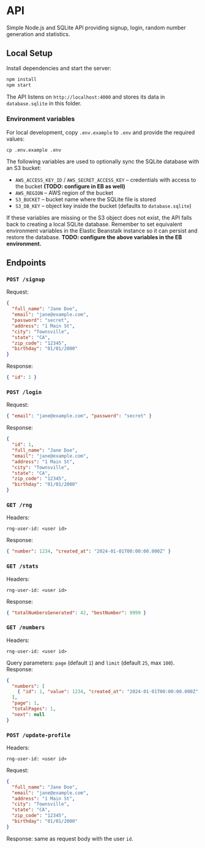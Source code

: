 # API

Simple Node.js and SQLite API providing signup, login, random number generation and statistics.

## Local Setup

Install dependencies and start the server:

```bash
npm install
npm start
```

The API listens on `http://localhost:4000` and stores its data in `database.sqlite` in this folder.

### Environment variables

For local development, copy `.env.example` to `.env` and provide the required
values:

```
cp .env.example .env
```

The following variables are used to optionally sync the SQLite database with an
S3 bucket:

- `AWS_ACCESS_KEY_ID` / `AWS_SECRET_ACCESS_KEY` – credentials with access to the bucket **(TODO: configure in EB as well)**
- `AWS_REGION` – AWS region of the bucket
- `S3_BUCKET` – bucket name where the SQLite file is stored
- `S3_DB_KEY` – object key inside the bucket (defaults to `database.sqlite`)

If these variables are missing or the S3 object does not exist, the API falls
back to creating a local SQLite database. Remember to set equivalent environment
variables in the Elastic Beanstalk instance so it can persist and restore the
database. **TODO: configure the above variables in the EB environment.**

## Endpoints

### `POST /signup`
Request:
```json
{
  "full_name": "Jane Doe",
  "email": "jane@example.com",
  "password": "secret",
  "address": "1 Main St",
  "city": "Townsville",
  "state": "CA",
  "zip_code": "12345",
  "birthday": "01/01/2000"
}
```
Response:
```json
{ "id": 1 }
```

### `POST /login`
Request:
```json
{ "email": "jane@example.com", "password": "secret" }
```
Response:
```json
{
  "id": 1,
  "full_name": "Jane Doe",
  "email": "jane@example.com",
  "address": "1 Main St",
  "city": "Townsville",
  "state": "CA",
  "zip_code": "12345",
  "birthday": "01/01/2000"
}
```

### `GET /rng`
Headers:
```
rng-user-id: <user id>
```
Response:
```json
{ "number": 1234, "created_at": "2024-01-01T00:00:00.000Z" }
```

### `GET /stats`
Headers:
```
rng-user-id: <user id>
```
Response:
```json
{ "totalNumbersGenerated": 42, "bestNumber": 9999 }
```

### `GET /numbers`
Headers:
```
rng-user-id: <user id>
```
Query parameters: `page` (default `1`) and `limit` (default `25`, max `100`).
Response:
```json
{
  "numbers": [
    { "id": 1, "value": 1234, "created_at": "2024-01-01T00:00:00.000Z" }
  ],
  "page": 1,
  "totalPages": 1,
  "next": null
}
```

### `POST /update-profile`
Headers:
```
rng-user-id: <user id>
```
Request:
```json
{
  "full_name": "Jane Doe",
  "email": "jane@example.com",
  "address": "1 Main St",
  "city": "Townsville",
  "state": "CA",
  "zip_code": "12345",
  "birthday": "01/01/2000"
}
```
Response: same as request body with the user `id`.
